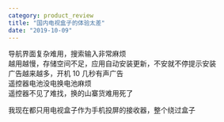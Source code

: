 ```yaml
---
category: product_review
title: "国内电视盒子的体验太差"
date: "2019-10-09"
---
```


导航界面复杂难用，搜索输入非常麻烦  
越用越慢，存储空间不足，应用自动安装更新，不安就不停提示安装  
广告越来越多，开机 10 几秒有声广告  
遥控器电池没电换电池麻烦  
遥控器不见了难找，换的山寨货难用死了

我现在都只用电视盒子作为手机投屏的接收器，整个绕过盒子

